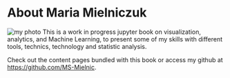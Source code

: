 # About Maria Mielniczuk

<!-- <img src="../workspaces/EDR_vis/myfirstbook/IMG_5360.*" alt="my photo" width="200px"/>\ -->
![my photo]("../workspaces/EDR_vis/myfirstbook/IMG_5360.*")
This is a work in progress jupyter book on visualization, analytics, and Machine Learning,
to present some of my skills with different tools, technics, technology and statistic analysis.

Check out the content pages bundled with this book or access my github at https://github.com/MS-Mielnic.

```{tableofcontents}
```
